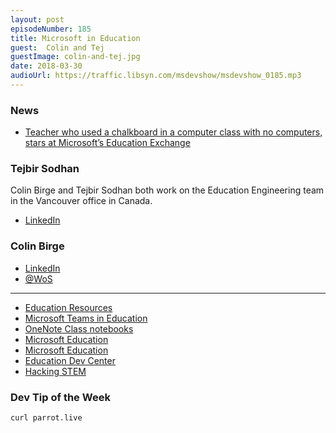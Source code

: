 ```yaml
---
layout: post
episodeNumber: 185
title: Microsoft in Education
guest:  Colin and Tej
guestImage: colin-and-tej.jpg
date: 2018-03-30
audioUrl: https://traffic.libsyn.com/msdevshow/msdevshow_0185.mp3
--- 
```


### News

 - [Teacher who used a chalkboard in a computer class with no computers, stars at Microsoft’s Education Exchange](https://news.microsoft.com/apac/2018/03/15/teacher-who-used-a-chalkboard-in-computer-class-because-he-had-no-computer-stars-at-microsofts-education-exchange/)

### Tejbir Sodhan

Colin Birge and Tejbir Sodhan both work on the Education Engineering team in the Vancouver office in Canada.

 - [LinkedIn](https://www.linkedin.com/in/tejbirsodhan/)

### Colin Birge

 - [LinkedIn](https://www.linkedin.com/in/colinbirge/)
 - [@WoS](https://twitter.com/WoS)

---------------------------------------------

 - [Education Resources](https://support.office.com/en-us/article/Use-Education-Resources-preview-for-Microsoft-Forms-1ba24a4c-dd0c-412b-89da-3837366048a4)
 - [Microsoft Teams in Education](https://education.microsoft.com/courses-and-resources/resources/meet-microsoft-teams)
 - [OneNote Class notebooks](https://www.microsoft.com/en-us/education/products/onenote/default.aspx)
 - [Microsoft Education](https://education.microsoft.com/)
 - [Microsoft Education](https://www.microsoft.com/en-us/education)
 - [Education Dev Center](http://aka.ms/edudevcenter)
 - [Hacking STEM](http://aka.ms/hackingstem)

### Dev Tip of the Week

    curl parrot.live

